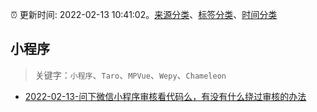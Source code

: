 :alarm_clock: 更新时间: 2022-02-13 10:41:02。[来源分类](../README.md)、[标签分类](../TAGS.md)、[时间分类](../TIMELINE.md)

## 小程序


> 关键字：`小程序`、`Taro`、`MPVue`、`Wepy`、`Chameleon`



- [2022-02-13-问下微信小程序审核看代码么，有没有什么绕过审核的办法](https://www.v2ex.com/t/833552) 